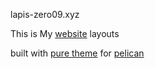 lapis-zero09.xyz


This is My [website](https://www.lapis-zero09.xyz/) layouts

built with [pure theme](https://github.com/PurePelicanTheme/pure-single) for [pelican](http://blog.getpelican.com/)
